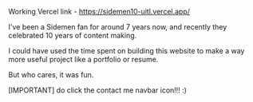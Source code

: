 Working Vercel link - https://sidemen10-uitl.vercel.app/

I've been a Sidemen fan for around 7 years now, and recently they celebrated 10 years of content making.

I could have used the time spent on building this website to make a way more useful project like a portfolio or resume.

But who cares, it was fun.


[IMPORTANT]
do click the contact me navbar icon!!! :)
